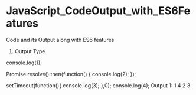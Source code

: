# JavaScript_CodeOutput_with_ES6Features
Code and its Output along with ES6 features

1. Output Type

console.log(1); 

Promise.resolve().then(function() {
   console.log(2); 
}); 

setTimeout(function(){
   	      console.log(3); 
},0); 
console.log(4);
Output 1:
	1
	4
	2
	3